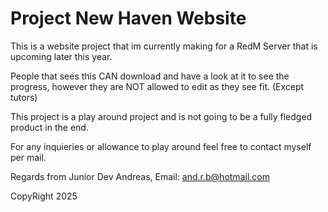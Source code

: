 # Project New Haven Website

This is a website project that im currently making for a RedM Server that is upcoming later this year.

People that sees this CAN download and have a look at it to see the progress, however they are NOT allowed to edit as they see fit. (Except tutors)

This project is a play around project and is not going to be a fully fledged product in the end.

For any inquieries or allowance to play around feel free to contact myself per mail.

Regards from Junior Dev Andreas, Email: and.r.b@hotmail.com

CopyRight 2025
